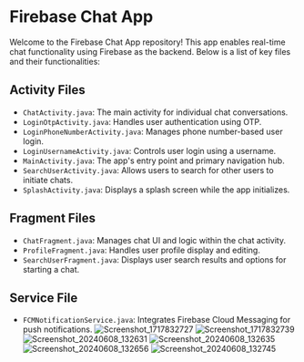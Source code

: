 # Firebase Chat App

Welcome to the Firebase Chat App repository! This app enables real-time chat functionality using Firebase as the backend. Below is a list of key files and their functionalities:

## Activity Files

- `ChatActivity.java`: The main activity for individual chat conversations.
- `LoginOtpActivity.java`: Handles user authentication using OTP.
- `LoginPhoneNumberActivity.java`: Manages phone number-based user login.
- `LoginUsernameActivity.java`: Controls user login using a username.
- `MainActivity.java`: The app's entry point and primary navigation hub.
- `SearchUserActivity.java`: Allows users to search for other users to initiate chats.
- `SplashActivity.java`: Displays a splash screen while the app initializes.

## Fragment Files

- `ChatFragment.java`: Manages chat UI and logic within the chat activity.
- `ProfileFragment.java`: Handles user profile display and editing.
- `SearchUserFragment.java`: Displays user search results and options for starting a chat.

## Service File

- `FCMNotificationService.java`: Integrates Firebase Cloud Messaging for push notifications.
![Screenshot_1717832727](https://github.com/TirthHPurohit/Event_App/assets/169768378/76657e4f-4efa-4442-9581-ff4358d0250d)
![Screenshot_1717832739](https://github.com/TirthHPurohit/Event_App/assets/169768378/30d3f8a8-7aa0-4f1b-b99c-c71d3a77a7d8)
![Screenshot_20240608_132631](https://github.com/TirthHPurohit/Event_App/assets/169768378/73c9fd2a-8445-46e8-86b1-655974d2f915)
![Screenshot_20240608_132635](https://github.com/TirthHPurohit/Event_App/assets/169768378/0074b6cb-6a5d-4de9-88b9-5349b94172c9)
![Screenshot_20240608_132656](https://github.com/TirthHPurohit/Event_App/assets/169768378/65ce7a45-3c6c-4ddc-96cf-8932e64f8b64)
![Screenshot_20240608_132745](https://github.com/TirthHPurohit/Event_App/assets/169768378/5485c09a-a344-4c16-b0f4-4584cd38c4ef)

